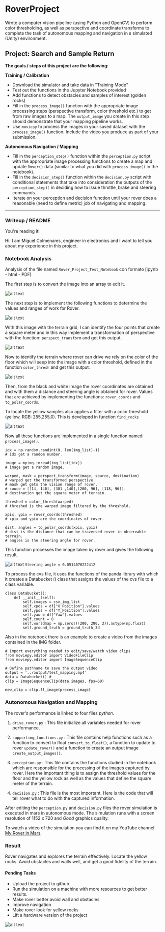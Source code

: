 # RoverProject
Wrote a computer vision pipeline (using Python and OpenCV) to perform color thresholding, as well as perspective and coordinate transforms to complete the task of autonomous mapping and navigation in a simulated (Unity) environment.

## Project: Search and Sample Return



**The goals / steps of this project are the following:**  

**Training / Calibration**  

* Download the simulator and take data in "Training Mode"
* Test out the functions in the Jupyter Notebook provided
* Add functions to detect obstacles and samples of interest (golden rocks)
* Fill in the `process_image()` function with the appropriate image processing steps (perspective transform, color threshold etc.) to get from raw images to a map.  The `output_image` you create in this step should demonstrate that your mapping pipeline works.
* Use `moviepy` to process the images in your saved dataset with the `process_image()` function.  Include the video you produce as part of your submission.

**Autonomous Navigation / Mapping**

* Fill in the `perception_step()` function within the `perception.py` script with the appropriate image processing functions to create a map and update `Rover()` data (similar to what you did with `process_image()` in the notebook).
* Fill in the `decision_step()` function within the `decision.py` script with conditional statements that take into consideration the outputs of the `perception_step()` in deciding how to issue throttle, brake and steering commands.
* Iterate on your perception and decision function until your rover does a reasonable (need to define metric) job of navigating and mapping.  

---
### __Writeup / README__

You're reading it!

Hi. I am Miguel Colmenares, engineer in electronics and i want to tell you about my experience in this project.

### __Notebook Analysis__
Analysis of the file named `Rover_Project_Test_Notebook` con formato [ipynb - html - PDF]

The first step is to convert the image into an array to edit it.

![alt text](https://github.com/Miguelucho/RoverProject/blob/master/test_notebook/imgnro5.png)

The next step is to implement the following functions to determine the values ​​and ranges of work for Rover.

![alt text](https://github.com/Miguelucho/RoverProject/blob/master/test_notebook/imgcalibration.png)

With this image with the terrain grid, I can identify the four points that create a square meter and in this way implement a transformation of perspective with the function: `perspect_transform` and get this output.

![alt text](https://github.com/Miguelucho/RoverProject/blob/master/test_notebook/imgperspective.png)

Now to identify the terrain where rover can drive we rely on the color of the floor which will seep into the image with a color threshold, defined in the function `color_thresh` and get this output.

![alt text](https://github.com/Miguelucho/RoverProject/blob/master/test_notebook/imgthresholding.png)

Then, from the black and white image the rover coordinates are obtained and with them a distance and steering angle is obtained for rover. Values ​​that are achieved by implementing the functions: `rover_coords` and `to_polar_coords`.

To locate the yellow samples also applies a filter with a color threshold (yellow, RGB: 255,255,0). This is developed in function `find_rocks`

![alt text](https://github.com/Miguelucho/RoverProject/blob/master/test_notebook/imgsample.png)

Now all these functions are implemented in a single function named `process_image()`.

```
idx = np.random.randint(0, len(img_list)-1)
# idx get a random number.

image = mpimg.imread(img_list[idx])
# image get a random image.

warped, mask = perspect_transform(image, source, destination)
# warped get the transformed perspective.
# mask get gets the vision range of rover.
# souce = [[14, 140], [301 ,140],[200, 96], [118, 96]].
# destination get the square meter of terrain.

threshed = color_thresh(warped)
# threshed is the warped image filtered by the threshold.

xpix, ypix = rover_coords(threshed)
# xpix and ypix are the coordinates of rover.

dist, angles = to_polar_coords(xpix, ypix)
# dist is the distance that can be traversed rover in observable terrain.
# angles is the steering angle for rover.

```

This function processes the image taken by rover and gives the following result.

![alt text](https://github.com/Miguelucho/RoverProject/blob/master/test_notebook/imgcoordinate.png)
`Steering angle = 0.0514070222412 `

To process the cvs file, it uses the functions of the panda library with which it creates a Databucket () class that assigns the values ​​of the cvs file to a class variable.

```
class Databucket():
    def __init__(self):
        self.images = csv_img_list  
        self.xpos = df["X_Position"].values
        self.ypos = df["Y_Position"].values
        self.yaw = df["Yaw"].values
        self.count = 0
        self.worldmap = np.zeros((200, 200, 3)).astype(np.float)
        self.ground_truth = ground_truth_3d
```

Also in the notebook there is an example to create a video from the images contained in the IMG folder.

```
# Import everything needed to edit/save/watch video clips
from moviepy.editor import VideoFileClip
from moviepy.editor import ImageSequenceClip

# Define pathname to save the output video
output = '../output/test_mapping.mp4'
data = Databucket() #
clip = ImageSequenceClip(data.images, fps=60)

new_clip = clip.fl_image(process_image)
```

### __Autonomous Navigation and Mapping__

The rover's performance is linked to four files *python*.

 1. `drive_rover.py` : This file initialize all variables needed for rover performance.

 2. `supporting_functions.py` : This file contains help functions such as a function to convert to float `convert_to_float()`, a function to update to rover `update_rover()` and a function to create an output image  `create_output_images()`.

 3. `perception.py` :  This file contains the functions studied in the notebook which are responsible for the processing of the images captured by rover. Here the important thing is to assign the threshold values for the floor and the yellow rock as well as the values that define the square meter of the terrain.

 4. `decision.py` : This file is the most important. Here is the code that will tell rover what to do with the captured information.

After editing the `perception.py` and `decision.py` files the rover simulation is executed in mars in autonomous mode. The simulation runs with a screen resolution of 1152 x 720 and *Good* graphics quality.

To watch a video of the simulation you can find it on my YouTube channel: [My Rover in Mars](https://www.youtube.com/watch?v=Z5XWu1cTNi8&t=226s)

### __Result__

Rover navigates and explores the terrain effectively. Locate the yellow rocks. Avoid obstacles and walls well, and get a good fidelity of the terrain.

#### Pending Tasks

* Upload the project to github.
* Run the simulation on a machine with more resources to get better results.
* Make rover better avoid wall and obstacles
* Improve navigation
* Make rover look for yellow rocks
* Lift a hardware version of the project

![alt text](https://github.com/Miguelucho/RoverProject/blob/master/test_notebook/imgcontunua.png)
